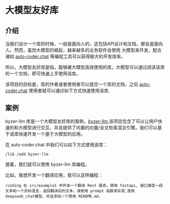 # 大模型友好库

## 介绍 

当我们设计一个库的时候，一般是面向人的，这包括API设计和文档，都会是面向人。然而，虽则大模型的崛起，越来越多的业务软件会使用
大模型来开发，配合诸如 [auto-coder.chat](https://github.com/allwefantasy/auto-coder) 等编程工具可以获得极大的开发效率。

所以，大模型友好库是指，能够被大模型高效使用的库。大模型可以通过阅读该库的一个文档，即可快速上手使用该库。

该项目的目标是，库的作者或者使用者可以提交一个库的文档，之后 [auto-coder.chat](https://github.com/allwefantasy/auto-coder) 使用者就可以通过如下方式快速使用该库.

## 案例

byzer-llm 库是一个大模型友好库的案例，[byzer-llm](https://github.com/allwefantasy/byzer-llm),该项目包含了可以让用户快速的和大模型进行交互，并且提供了内置的向量/全文检索混合引擎。我们可以基于该库快速开发一个基于大模型的应用。

在 auto-coder.chat 中我们可以如下方式使用该库：

```shell
/lib /add byzer-llm
```

接着，我们就可以使用 byzer-llm 库编程。

比如，我想开发一个翻译应用，我可以这样编程：

```shell
/coding 在 src/example1 中开发一个翻译 Rest 服务，使用 fastapi, 接口接受一段文本和一个目标语言，返回翻译后的文本。请使用 prompt 函数来实现,使用 deepseek_chat模型，并且添加一个使用 README.md.
```

